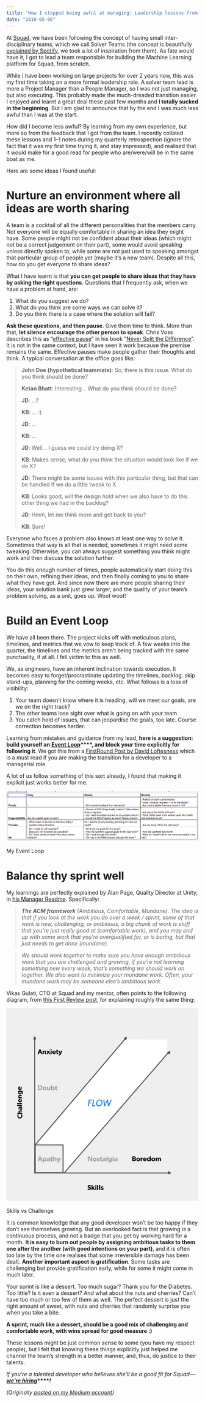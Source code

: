 ```yaml
---
title: "How I stopped being awful at managing: Leadership lessons from a Dev"
date: "2018-05-06"
---
```


At [Squad](https://www.squadplatform.com/), we have been following the concept of having small inter-disciplinary teams, which we call Solver Teams (the concept is beautifully [explained by Spotify](https://labs.spotify.com/2014/03/27/spotify-engineering-culture-part-1/), we took a lot of inspiration from them). As fate would have it, I got to lead a team responsible for building the Machine Learning platform for Squad, from scratch.

While I have been working on large projects for over 2 years now, this was my first time taking on a more formal leadership role. A solver team lead is more a Project Manager than a People Manager, so I was not just managing, but also executing. This probably made the much-dreaded transition easier. I enjoyed and learnt a great deal these past few months and **I totally sucked in the beginning**. But I am glad to announce that by the end I was much less awful than I was at the start.

How did I become less awful? By learning from my own experience, but more so from the feedback that I got from the team. I recently collated these lessons and 1–1 notes during my quarterly retrospection (ignore the fact that it was my first time trying it, and stay impressed), and realised that it would make for a good read for people who are/were/will be in the same boat as me.

Here are some ideas I found useful:

# Nurture an environment where all ideas are worth sharing

A team is a cocktail of all the different personalities that the members carry. Not everyone will be equally comfortable in sharing an idea they might have. Some people might not be confident about their ideas (which might not be a correct judgement on their part), some would avoid speaking unless directly spoken to, while some are not just used to speaking amongst that particular group of people yet (maybe it’s a new team). Despite all this, how do you get everyone to share ideas?

What I have learnt is that **you can get people to share ideas that they have by asking the right questions**. Questions that I frequently ask, when we have a problem at hand, are:

1. What do you suggest we do?
2. What do you think are some ways we can solve it?
3. Do you think there is a case where the solution will fail?

**Ask these questions, and then pause**. Give them time to think. More than that, **let silence encourage the other person to speak**. Chris Voss describes this as “[effective pause](http://blog.blackswanltd.com/the-edge/how-to-use-silence-to-your-advantage)” in his book “[Never Split the Difference](https://www.goodreads.com/book/show/26156469-never-split-the-difference)”. It is not in the same context, but I have seen it work because the premise remains the same. Effective pauses make people gather their thoughts and think. A typical conversation at the office goes like:

> **John Doe (hypothetical teammate)**: So, there is this issue. What do you think should be done?
> 
> **Ketan Bhatt**: Interesting… What do you think should be done?
> 
> **JD**: …?
> 
> **KB**: … :)
> 
> **JD**: …
> 
> **KB**: …
> 
> **JD**: Well… I guess we could try doing X?
> 
> **KB**: Makes sense, what do you think the situation would look like if we do X?
> 
> **JD**: There might be some issues with this particular thing, but that can be handled if we do a little tweak to X.
> 
> **KB**: Looks good, will the design hold when we also have to do this other thing we had in the backlog?
> 
> **JD**: Hmm, let me think more and get back to you?
> 
> **KB**: Sure!

Everyone who faces a problem also knows at least one way to solve it. Sometimes that way is all that is needed, sometimes it might need some tweaking. Otherwise, you can always suggest something you think might work and then discuss the solution further.

You do this enough number of times, people automatically start doing this on their own, refining their ideas, and then finally coming to you to share what they have got. And since now there are more people sharing their ideas, your solution bank just grew larger, and the quality of your team’s problem solving, as a unit, goes up. Woot woot!

# Build an Event Loop

We have all been there. The project kicks off with meticulous plans, timelines, and metrics that we vow to keep track of. A few weeks into the quarter, the timelines and the metrics aren’t being tracked with the same punctuality, if at all. I fell victim to this as well.

We, as engineers, have an inherent inclination towards execution. It becomes easy to forget/procrastinate updating the timelines, backlog, skip stand-ups, planning for the coming weeks, etc. What follows is a loss of visibility:

1. Your team doesn’t know where it is heading, will we meet our goals, are we on the right track?
2. The other teams lose sight over what is going on with your team
3. You catch hold of issues, that can jeopardise the goals, too late. Course correction becomes harder.

Learning from mistakes and guidance from my lead, **here is a suggestion: build yourself an** **[Event Loop](https://s3.amazonaws.com/marquee-test-akiaisur2rgicbmpehea/dgVXCQ87Ry2aeL7OKJyu_Screen%20Shot%202015-07-16%20at%2011.43.16%20AM.png)****, and block your time explicitly for following it**. We got this from a [FirstRound Post by David Loftesness](http://firstround.com/review/this-90-day-plan-turns-engineers-into-remarkable-managers/) which is a must read if you are making the transition for a developer to a managerial role.

A lot of us follow something of this sort already, I found that making it explicit just works better for me.

![](images/096e7-1q4gh7ek8ror4nqmc1hgqrg.png)

My Event Loop

# Balance thy sprint well

My learnings are perfectly explained by Alan Page, Quality Director at Unity, in [his Manager Readme](https://github.com/angryweasel/managerreadme#3-improvement-is-a-prioirity). Specifically:

> **_The ACM framework_** _(Ambitious, Comfortable, Mundane). The idea is that if you look at the work you do over a week / sprint, some of that work is new, challenging, or ambitious, a big chunk of work is stuff that you’re just really good at (comfortable work), and you may end up with some work that you’re overqualified for, or is boring, but that just needs to get done (mundane)._

> _We should work together to make sure you have enough ambitious work that you are challenged and growing, if you’re not learning something new every week, that’s something we should work on together. We also want to minimize your mundane work. Often, your mundane work may be someone else’s ambitious work._

Vikas Gulati, CTO at Squad and my mentor, often points to the following diagram, from [this First Review post](http://firstround.com/review/track-and-facilitate-your-engineers-flow-states-in-this-simple-way/), for explaining roughly the same thing:

![](images/1981a-1lwqzhunhxxiy0wkzjotwvq.jpeg)

Skills vs Challenge

It is common knowledge that any good developer won’t be too happy if they don’t see themselves growing. But an overlooked fact is that growing is a continuous process, and not a badge that you get by working hard for a month. **It is easy to burn out people by assigning ambitious tasks to them one after the another (with good intentions on your part)**, and it is often too late by the time one realises that some irreversible damage has been dealt. **Another important aspect is gratification**. Some tasks are challenging but provide gratification early, while for some it might come in much later.

Your sprint is like a dessert. Too much sugar? Thank you for the Diabetes. Too little? Is it even a dessert? And what about the nuts and cherries? Can’t have too much or too few of them as well. The perfect dessert is just the right amount of sweet, with nuts and cherries that randomly surprise you when you take a bite.

**A sprint, much like a dessert, should be a good mix of challenging and comfortable work, with wins spread for good measure :)**

These lessons might be just common sense to some (you have my respect people), but I felt that knowing these things explicitly just helped me channel the team’s strength in a better manner, and, thus, do justice to their talents.

_If you’re a talented developer who believes she’ll be a good fit for Squad —_ **_[we’re hiring](https://www.squadplatform.com/careers/?utm_source=mediumcom&utm_medium=article&utm_campaign=leadership_lessons_from_dev)_****_!_**

_(Originally [posted on my Medium account](https://hackernoon.com/how-i-stopped-being-awful-at-managing-leadership-lessons-from-a-dev-d1bfebcb3a21))_
